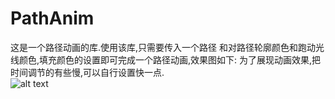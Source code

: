 # PathAnim
这是一个路径动画的库.使用该库,只需要传入一个路径 和对路径轮廓颜色和跑动光线颜色,填充颜色的设置即可完成一个路径动画,效果图如下:
为了展现动画效果,把时间调节的有些慢,可以自行设置快一点.
<br/>
![alt text](https://raw.githubusercontent.com/sunflowerseat/PathAnim/master/preview/startpage-anim.gif "Title")
